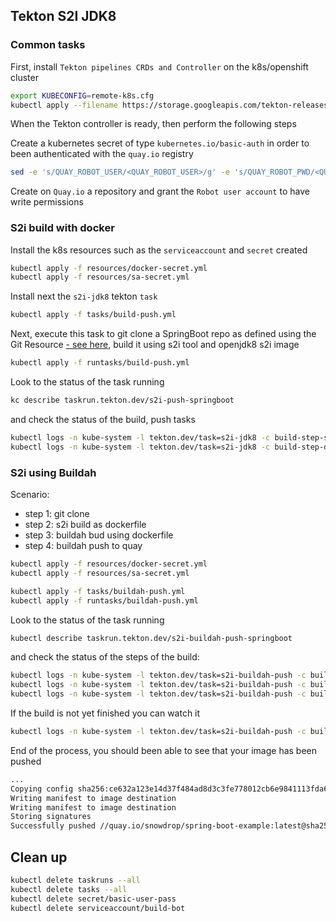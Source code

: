 ## Tekton S2I JDK8

### Common tasks

First, install `Tekton pipelines CRDs and Controller` on the k8s/openshift cluster

```bash
export KUBECONFIG=remote-k8s.cfg
kubectl apply --filename https://storage.googleapis.com/tekton-releases/latest/release.yaml
```

When the Tekton controller is ready, then perform the following steps

Create a kubernetes secret of type `kubernetes.io/basic-auth` in order to been authenticated with the `quay.io` registry

```bash
sed -e 's/QUAY_ROBOT_USER/<QUAY_ROBOT_USER>/g' -e 's/QUAY_ROBOT_PWD/<QUAY_ROBOT_PWD>/g' resources/docker-secret.yml.tmpl > resources/docker-secret.yml
```

Create on `Quay.io` a repository and grant the `Robot user account` to have write permissions

### S2i build with docker

Install the k8s resources such as the `serviceaccount` and `secret` created
```bash
kubectl apply -f resources/docker-secret.yml
kubectl apply -f resources/sa-secret.yml
```

Install next the `s2i-jdk8` tekton `task`

```bash
kubectl apply -f tasks/build-push.yml
```

Next, execute this task to git clone a SpringBoot repo as defined using the Git Resource [- see here](https://github.com/snowdrop/openshift-infra/blob/master/tekton-pipelines/s2i-jdk8/tasks/clone-build.yml#L9), build it using s2i tool and openjdk8 s2i image

```bash
kubectl apply -f runtasks/build-push.yml
```

Look to the status of the task running
```bash
kc describe taskrun.tekton.dev/s2i-push-springboot
```

and check the status of the build, push tasks

```bash
kubectl logs -n kube-system -l tekton.dev/task=s2i-jdk8 -c build-step-s2ibuild
kubectl logs -n kube-system -l tekton.dev/task=s2i-jdk8 -c build-step-docker-push
```

### S2i using Buildah

Scenario:
- step 1: git clone 
- step 2: s2i build as dockerfile
- step 3: buildah bud using dockerfile
- step 4: buildah push to quay

```bash
kubectl apply -f resources/docker-secret.yml
kubectl apply -f resources/sa-secret.yml

kubectl apply -f tasks/buildah-push.yml
kubectl apply -f runtasks/buildah-push.yml
```

Look to the status of the task running
```bash
kubectl describe taskrun.tekton.dev/s2i-buildah-push-springboot
```

and check the status of the steps of the build:

```bash
kubectl logs -n kube-system -l tekton.dev/task=s2i-buildah-push -c build-step-generate
kubectl logs -n kube-system -l tekton.dev/task=s2i-buildah-push -c build-step-build
kubectl logs -n kube-system -l tekton.dev/task=s2i-buildah-push -c build-step-push
```

If the build is not yet finished you can watch it
```bash
kubectl logs -n kube-system -l tekton.dev/task=s2i-buildah-push -c build-step-build -f
```

End of the process, you should been able to see that your image has been pushed
```bash
...
Copying config sha256:ce632a123e14d37f484ad8d3c3fe778012cb6e9841113fda602354b61fc2320b
Writing manifest to image destination
Writing manifest to image destination
Storing signatures
Successfully pushed //quay.io/snowdrop/spring-boot-example:latest@sha256:cf99b4a9218c76547d3a7c9eca201776e70c8d1592e3fa17d4167fffce281a49
```

## Clean up
```bash
kubectl delete taskruns --all
kubectl delete tasks --all
kubectl delete secret/basic-user-pass
kubectl delete serviceaccount/build-bot
```
